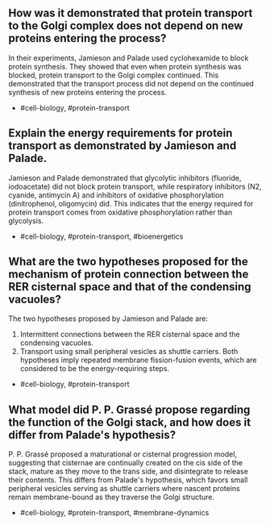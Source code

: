 ## How was it demonstrated that protein transport to the Golgi complex does not depend on new proteins entering the process?

In their experiments, Jamieson and Palade used cyclohexamide to block protein synthesis. They showed that even when protein synthesis was blocked, protein transport to the Golgi complex continued. This demonstrated that the transport process did not depend on the continued synthesis of new proteins entering the process.

- #cell-biology, #protein-transport

## Explain the energy requirements for protein transport as demonstrated by Jamieson and Palade.

Jamieson and Palade demonstrated that glycolytic inhibitors (fluoride, iodoacetate) did not block protein transport, while respiratory inhibitors (N2, cyanide, antimycin A) and inhibitors of oxidative phosphorylation (dinitrophenol, oligomycin) did. This indicates that the energy required for protein transport comes from oxidative phosphorylation rather than glycolysis.

- #cell-biology, #protein-transport, #bioenergetics

## What are the two hypotheses proposed for the mechanism of protein connection between the RER cisternal space and that of the condensing vacuoles?

The two hypotheses proposed by Jamieson and Palade are:
1. Intermittent connections between the RER cisternal space and the condensing vacuoles.
2. Transport using small peripheral vesicles as shuttle carriers.
Both hypotheses imply repeated membrane fission-fusion events, which are considered to be the energy-requiring steps.

- #cell-biology, #protein-transport

## What model did P. P. Grassé propose regarding the function of the Golgi stack, and how does it differ from Palade's hypothesis?

P. P. Grassé proposed a maturational or cisternal progression model, suggesting that cisternae are continually created on the cis side of the stack, mature as they move to the trans side, and disintegrate to release their contents. This differs from Palade's hypothesis, which favors small peripheral vesicles serving as shuttle carriers where nascent proteins remain membrane-bound as they traverse the Golgi structure. 

- #cell-biology, #protein-transport, #membrane-dynamics